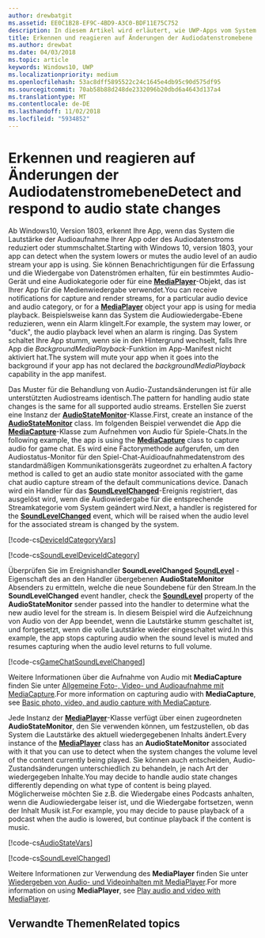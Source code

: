 ```yaml
---
author: drewbatgit
ms.assetid: EE0C1B28-EF9C-4BD9-A3C0-BDF11E75C752
description: In diesem Artikel wird erläutert, wie UWP-Apps vom System initiierte Änderungen der Audiodatenstromebene erkennen und darauf reagieren können
title: Erkennen und reagieren auf Änderungen der Audiodatenstromebene
ms.author: drewbat
ms.date: 04/03/2018
ms.topic: article
keywords: Windows10, UWP
ms.localizationpriority: medium
ms.openlocfilehash: 53ac8dff5895522c24c1645e4db95c90d575df95
ms.sourcegitcommit: 70ab58b88d248de2332096b20dbd6a4643d137a4
ms.translationtype: MT
ms.contentlocale: de-DE
ms.lasthandoff: 11/02/2018
ms.locfileid: "5934852"
---
```

# <a name="detect-and-respond-to-audio-state-changes"></a><span data-ttu-id="a2796-104">Erkennen und reagieren auf Änderungen der Audiodatenstromebene</span><span class="sxs-lookup"><span data-stu-id="a2796-104">Detect and respond to audio state changes</span></span>
<span data-ttu-id="a2796-105">Ab Windows10, Version 1803, erkennt Ihre App, wenn das System die Lautstärke der Audioaufnahme Ihrer App oder des Audiodatenstroms reduziert oder stummschaltet.</span><span class="sxs-lookup"><span data-stu-id="a2796-105">Starting with Windows 10, version 1803, your app can detect when the system lowers or mutes the audio level of an audio stream your app is using.</span></span> <span data-ttu-id="a2796-106">Sie können Benachrichtigungen für die Erfassung und die Wiedergabe von Datenströmen erhalten, für ein bestimmtes Audio-Gerät und eine Audiokategorie oder für eine [**MediaPlayer**](https://docs.microsoft.com/en-us/uwp/api/Windows.Media.Playback.MediaPlayer)-Objekt, das ist Ihrer App für die Medienwiedergabe verwendet.</span><span class="sxs-lookup"><span data-stu-id="a2796-106">You can receive notifications for capture and render streams, for a particular audio device and audio category, or for a [**MediaPlayer**](https://docs.microsoft.com/en-us/uwp/api/Windows.Media.Playback.MediaPlayer) object your app is using for media playback.</span></span> <span data-ttu-id="a2796-107">Beispielsweise kann das System die Audiowiedergabe-Ebene reduzieren, wenn ein Alarm klingelt.</span><span class="sxs-lookup"><span data-stu-id="a2796-107">For example, the system may lower, or "duck", the audio playback level when an alarm is ringing.</span></span> <span data-ttu-id="a2796-108">Das System schaltet Ihre App stumm, wenn sie in den Hintergrund wechselt, falls Ihre App die *BackgroundMediaPlayback*-Funktion im App-Manifest nicht aktiviert hat.</span><span class="sxs-lookup"><span data-stu-id="a2796-108">The system will mute your app when it goes into the background if your app has not declared the *backgroundMediaPlayback* capability in the app manifest.</span></span> 

<span data-ttu-id="a2796-109">Das Muster für die Behandlung von Audio-Zustandsänderungen ist für alle unterstützten Audiostreams identisch.</span><span class="sxs-lookup"><span data-stu-id="a2796-109">The pattern for handling audio state changes is the same for all supported audio streams.</span></span> <span data-ttu-id="a2796-110">Erstellen Sie zuerst eine Instanz der [**AudioStateMonitor**](https://docs.microsoft.comuwp/api/windows.media.audio.audiostatemonitor)-Klasse.</span><span class="sxs-lookup"><span data-stu-id="a2796-110">First, create an instance of the [**AudioStateMonitor**](https://docs.microsoft.comuwp/api/windows.media.audio.audiostatemonitor) class.</span></span> <span data-ttu-id="a2796-111">Im folgenden Beispiel verwendet die App die [**MediaCapture**](https://msdn.microsoft.com/library/windows/apps/Windows.Media.Capture.MediaCapture)-Klasse zum Aufnehmen von Audio für Spiele-Chats.</span><span class="sxs-lookup"><span data-stu-id="a2796-111">In the following example, the app is using the [**MediaCapture**](https://msdn.microsoft.com/library/windows/apps/Windows.Media.Capture.MediaCapture) class to capture audio for game chat.</span></span> <span data-ttu-id="a2796-112">Es wird eine Factorymethode aufgerufen, um den Audiostatus-Monitor für den Spiel-Chat-Auidioaufnahmedatenstrom des standardmäßigen Kommunikationsgeräts zugeordnet zu erhalten.</span><span class="sxs-lookup"><span data-stu-id="a2796-112">A factory method is called to get an audio state monitor associated with the game chat audio capture stream of the default communications device.</span></span>  <span data-ttu-id="a2796-113">Danach wird ein Handler für das [**SoundLevelChanged**](https://docs.microsoft.com/uwp/api/windows.media.audio.audiostatemonitor.soundlevelchanged)-Ereignis registriert, das ausgelöst wird, wenn die Audiowiedergabe für die entsprechende Streamkategorie vom System geändert wird.</span><span class="sxs-lookup"><span data-stu-id="a2796-113">Next, a handler is registered for the [**SoundLevelChanged**](https://docs.microsoft.com/uwp/api/windows.media.audio.audiostatemonitor.soundlevelchanged) event, which will be raised when the audio level for the associated stream is changed by the system.</span></span>

[!code-cs[DeviceIdCategoryVars](./code/SimpleCameraPreview_Win10/cs/MainPage.xaml.cs#SnippetDeviceIdCategoryVars)]

[!code-cs[SoundLevelDeviceIdCategory](./code/SimpleCameraPreview_Win10/cs/MainPage.xaml.cs#SnippetSoundLevelDeviceIdCategory)]

<span data-ttu-id="a2796-114">Überprüfen Sie im Ereignishandler **SoundLevelChanged** [**SoundLevel**](https://docs.microsoft.com/uwp/api/windows.media.audio.audiostatemonitor.soundlevel) -Eigenschaft des an den Handler übergebenen **AudioStateMonitor** Absenders zu ermitteln, welche die neue Soundebene für den Stream.</span><span class="sxs-lookup"><span data-stu-id="a2796-114">In the **SoundLevelChanged** event handler, check the [**SoundLevel**](https://docs.microsoft.com/uwp/api/windows.media.audio.audiostatemonitor.soundlevel) property of the **AudioStateMonitor** sender passed into the handler to determine what the new audio level for the stream is.</span></span> <span data-ttu-id="a2796-115">In diesem Beispiel wird die Aufzeichnung von Audio von der App beendet, wenn die Lautstärke stumm geschaltet ist, und fortgesetzt, wenn die volle Lautstärke wieder eingeschaltet wird.</span><span class="sxs-lookup"><span data-stu-id="a2796-115">In this example, the app stops capturing audio when the sound level is muted and resumes capturing when the audio level returns to full volume.</span></span>

[!code-cs[GameChatSoundLevelChanged](./code/SimpleCameraPreview_Win10/cs/MainPage.xaml.cs#SnippetGameChatSoundLevelChanged)]

<span data-ttu-id="a2796-116">Weitere Informationen über die Aufnahme von Audio mit **MediaCapture** finden Sie unter [Allgemeine Foto-, Video- und Audioaufnahme mit MediaCapture](basic-photo-video-and-audio-capture-with-MediaCapture.md).</span><span class="sxs-lookup"><span data-stu-id="a2796-116">For more information on capturing audio with **MediaCapture**, see [Basic photo, video, and audio capture with MediaCapture](basic-photo-video-and-audio-capture-with-MediaCapture.md).</span></span>

<span data-ttu-id="a2796-117">Jede Instanz der [**MediaPlayer**](https://msdn.microsoft.com/library/windows/apps/Windows.Media.Playback.MediaPlayer)-Klasse verfügt über einen zugeordneten **AudioStateMonitor**, den Sie verwenden können, um festzustellen, ob das System die Lautstärke des aktuell wiedergegebenen Inhalts ändert.</span><span class="sxs-lookup"><span data-stu-id="a2796-117">Every instance of the [**MediaPlayer**](https://msdn.microsoft.com/library/windows/apps/Windows.Media.Playback.MediaPlayer) class has an **AudioStateMonitor** associated with it that you can use to detect when the system changes the volume level of the content currently being played.</span></span> <span data-ttu-id="a2796-118">Sie können auch entscheiden, Audio-Zustandsänderungen unterschiedlich zu behandeln, je nach Art der wiedergegeben Inhalte.</span><span class="sxs-lookup"><span data-stu-id="a2796-118">You may decide to handle audio state changes differently depending on what type of content is being played.</span></span> <span data-ttu-id="a2796-119">Möglicherweise möchten Sie z.B. die Wiedergabe eines Podcasts anhalten, wenn die Audiowiedergabe leiser ist, und die Wiedergabe fortsetzen, wenn der Inhalt Musik ist.</span><span class="sxs-lookup"><span data-stu-id="a2796-119">For example, you may decide to pause playback of a podcast when the audio is lowered, but continue playback if the content is music.</span></span> 

[!code-cs[AudioStateVars](./code/MediaPlayer_RS1/cs/MainPage.xaml.cs#SnippetAudioStateVars)]

[!code-cs[SoundLevelChanged](./code/MediaPlayer_RS1/cs/MainPage.xaml.cs#SnippetSoundLevelChanged)]

<span data-ttu-id="a2796-120">Weitere Informationen zur Verwendung des **MediaPlayer** finden Sie unter [Wiedergeben von Audio- und Videoinhalten mit MediaPlayer](play-audio-and-video-with-mediaplayer.md).</span><span class="sxs-lookup"><span data-stu-id="a2796-120">For more information on using **MediaPlayer**, see [Play audio and video with MediaPlayer](play-audio-and-video-with-mediaplayer.md).</span></span> 

## <a name="related-topics"></a><span data-ttu-id="a2796-121">Verwandte Themen</span><span class="sxs-lookup"><span data-stu-id="a2796-121">Related topics</span></span>